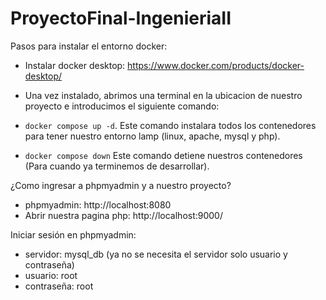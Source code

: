 # ProyectoFinal-IngenieriaII

Pasos para instalar el entorno docker:  
- Instalar docker desktop:
    https://www.docker.com/products/docker-desktop/

- Una vez instalado, abrimos una terminal en la ubicacion de nuestro proyecto e introducimos el siguiente comando:
- `docker compose up -d`. Este comando instalara todos los contenedores para tener nuestro entorno lamp (linux, apache, mysql y php).
- `docker compose down` Este comando detiene nuestros contenedores (Para cuando ya terminemos de desarrollar).

¿Como ingresar a phpmyadmin y a nuestro proyecto?
- phpmyadmin: http://localhost:8080
- Abrir nuestra pagina php: http://localhost:9000/

Iniciar sesión en phpmyadmin:
- servidor: mysql_db (ya no se necesita el servidor solo usuario y contraseña)
- usuario: root
- contraseña: root
